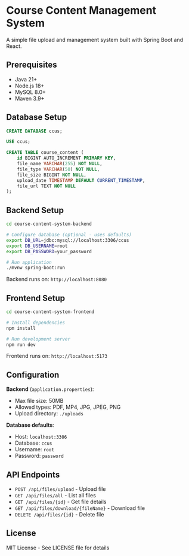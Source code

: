 # Course Content Management System

A simple file upload and management system built with Spring Boot and React.

## Prerequisites

- Java 21+
- Node.js 18+
- MySQL 8.0+
- Maven 3.9+

## Database Setup

```sql
CREATE DATABASE ccus;

USE ccus;

CREATE TABLE course_content (
    id BIGINT AUTO_INCREMENT PRIMARY KEY,
    file_name VARCHAR(255) NOT NULL,
    file_type VARCHAR(50) NOT NULL,
    file_size BIGINT NOT NULL,
    upload_date TIMESTAMP DEFAULT CURRENT_TIMESTAMP,
    file_url TEXT NOT NULL
);
```

## Backend Setup

```bash
cd course-content-system-backend

# Configure database (optional - uses defaults)
export DB_URL=jdbc:mysql://localhost:3306/ccus
export DB_USERNAME=root
export DB_PASSWORD=your_password

# Run application
./mvnw spring-boot:run
```

Backend runs on: `http://localhost:8080`

## Frontend Setup

```bash
cd course-content-system-frontend

# Install dependencies
npm install

# Run development server
npm run dev
```

Frontend runs on: `http://localhost:5173`

## Configuration

**Backend** (`application.properties`):
- Max file size: 50MB
- Allowed types: PDF, MP4, JPG, JPEG, PNG
- Upload directory: `./uploads`

**Database defaults**:
- Host: `localhost:3306`
- Database: `ccus`
- Username: `root`
- Password: `password`

## API Endpoints

- `POST /api/files/upload` - Upload file
- `GET /api/files/all` - List all files
- `GET /api/files/{id}` - Get file details
- `GET /api/files/download/{fileName}` - Download file
- `DELETE /api/files/{id}` - Delete file

## License

MIT License - See LICENSE file for details

